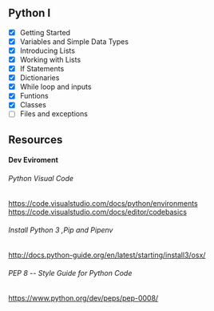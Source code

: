 ## Python I

- [x]  Getting Started
- [x]  Variables and Simple Data Types
- [x]  Introducing Lists
- [x]  Working with Lists 
- [x]  If Statements
- [x]  Dictionaries
- [x]  While loop and inputs
- [x]  Funtions
- [x]  Classes
- [ ]  Files and exceptions

## Resources 

#### Dev Eviroment 

###### Python Visual Code
https://code.visualstudio.com/docs/python/environments
https://code.visualstudio.com/docs/editor/codebasics 

######  Install Python 3 ,Pip and Pipenv
http://docs.python-guide.org/en/latest/starting/install3/osx/

###### PEP 8 -- Style Guide for Python Code
https://www.python.org/dev/peps/pep-0008/
